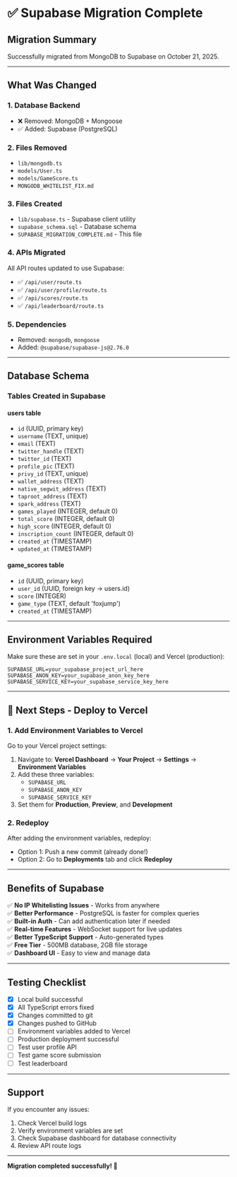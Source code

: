 # ✅ Supabase Migration Complete

## Migration Summary

Successfully migrated from MongoDB to Supabase on October 21, 2025.

---

## What Was Changed

### 1. **Database Backend**
- ❌ Removed: MongoDB + Mongoose
- ✅ Added: Supabase (PostgreSQL)

### 2. **Files Removed**
- `lib/mongodb.ts`
- `models/User.ts`
- `models/GameScore.ts`
- `MONGODB_WHITELIST_FIX.md`

### 3. **Files Created**
- `lib/supabase.ts` - Supabase client utility
- `supabase_schema.sql` - Database schema
- `SUPABASE_MIGRATION_COMPLETE.md` - This file

### 4. **APIs Migrated**
All API routes updated to use Supabase:
- ✅ `/api/user/route.ts`
- ✅ `/api/user/profile/route.ts`
- ✅ `/api/scores/route.ts`
- ✅ `/api/leaderboard/route.ts`

### 5. **Dependencies**
- Removed: `mongodb`, `mongoose`
- Added: `@supabase/supabase-js@2.76.0`

---

## Database Schema

### Tables Created in Supabase

#### **users** table
- `id` (UUID, primary key)
- `username` (TEXT, unique)
- `email` (TEXT)
- `twitter_handle` (TEXT)
- `twitter_id` (TEXT)
- `profile_pic` (TEXT)
- `privy_id` (TEXT, unique)
- `wallet_address` (TEXT)
- `native_segwit_address` (TEXT)
- `taproot_address` (TEXT)
- `spark_address` (TEXT)
- `games_played` (INTEGER, default 0)
- `total_score` (INTEGER, default 0)
- `high_score` (INTEGER, default 0)
- `inscription_count` (INTEGER, default 0)
- `created_at` (TIMESTAMP)
- `updated_at` (TIMESTAMP)

#### **game_scores** table
- `id` (UUID, primary key)
- `user_id` (UUID, foreign key → users.id)
- `score` (INTEGER)
- `game_type` (TEXT, default 'foxjump')
- `created_at` (TIMESTAMP)

---

## Environment Variables Required

Make sure these are set in your `.env.local` (local) and Vercel (production):

```env
SUPABASE_URL=your_supabase_project_url_here
SUPABASE_ANON_KEY=your_supabase_anon_key_here
SUPABASE_SERVICE_KEY=your_supabase_service_key_here
```

---

## 🚀 Next Steps - Deploy to Vercel

### 1. Add Environment Variables to Vercel

Go to your Vercel project settings:
1. Navigate to: **Vercel Dashboard** → **Your Project** → **Settings** → **Environment Variables**
2. Add these three variables:
   - `SUPABASE_URL`
   - `SUPABASE_ANON_KEY`
   - `SUPABASE_SERVICE_KEY`
3. Set them for **Production**, **Preview**, and **Development**

### 2. Redeploy

After adding the environment variables, redeploy:
- Option 1: Push a new commit (already done!)
- Option 2: Go to **Deployments** tab and click **Redeploy**

---

## Benefits of Supabase

✅ **No IP Whitelisting Issues** - Works from anywhere  
✅ **Better Performance** - PostgreSQL is faster for complex queries  
✅ **Built-in Auth** - Can add authentication later if needed  
✅ **Real-time Features** - WebSocket support for live updates  
✅ **Better TypeScript Support** - Auto-generated types  
✅ **Free Tier** - 500MB database, 2GB file storage  
✅ **Dashboard UI** - Easy to view and manage data  

---

## Testing Checklist

- [x] Local build successful
- [x] All TypeScript errors fixed
- [x] Changes committed to git
- [x] Changes pushed to GitHub
- [ ] Environment variables added to Vercel
- [ ] Production deployment successful
- [ ] Test user profile API
- [ ] Test game score submission
- [ ] Test leaderboard

---

## Support

If you encounter any issues:
1. Check Vercel build logs
2. Verify environment variables are set
3. Check Supabase dashboard for database connectivity
4. Review API route logs

---

**Migration completed successfully! 🎉**

